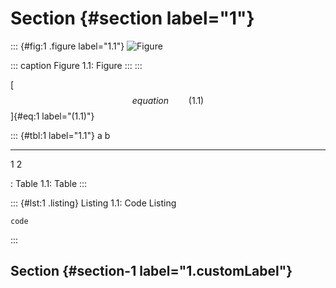# Section {#section label="1"}

::: {#fig:1 .figure label="1.1"}
![Figure](./image.png)

::: caption
Figure 1.1: Figure
:::
:::

[$$equation\qquad{(1.1)}$$]{#eq:1 label="(1.1)"}

::: {#tbl:1 label="1.1"}
  a   b
  --- ---
  1   2

  : Table 1.1: Table
:::

::: {#lst:1 .listing}
Listing 1.1: Code Listing

``` {label="1.1"}
code
```
:::

## Section {#section-1 label="1.customLabel"}
